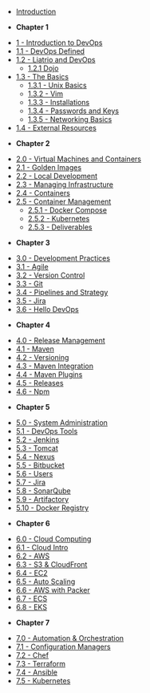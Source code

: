 <!-- docs/_sidebar.md -->

- [Introduction](/)
* **Chapter 1**
- [1 - Introduction to DevOps](1-introduction/overview.md)
- [1.1 - DevOps Defined](1-introduction/devops-defined.md)
- [1.2 - Liatrio and DevOps](1-introduction/liatrio-and-devops.md)
  - [1.2.1 Dojo](1-introduction/dojo.md)
- [1.3 - The Basics](1-introduction/basics.md)
  - [1.3.1 - Unix Basics](1-introduction/basics-unix.md)
  - [1.3.2 - Vim](1-introduction/basics-vim.md)
  - [1.3.3 - Installations](1-introduction/basics-installations.md)
  - [1.3.4 - Passwords and Keys](1-introduction/basics-passwords-and-keys.md)
  - [1.3.5 - Networking Basics](1-introduction/basics-networking.md)
- [1.4 - External Resources](1-introduction/external-resources.md)
* **Chapter 2**
- [2.0 - Virtual Machines and Containers](2-virtual-machines-containers/overview.md)
- [2.1 - Golden Images](2-virtual-machines-containers/golden-images.md)
- [2.2 - Local Development](2-virtual-machines-containers/local-development.md)
- [2.3 - Managing Infrastructure](2-virtual-machines-containers/managing-infrastructure.md)
- [2.4 - Containers](2-virtual-machines-containers/containers.md)
- [2.5 - Container Management](2-virtual-machines-containers/container-management.md)
  - [2.5.1 - Docker Compose](2-virtual-machines-containers/container-management_docker-compose.md)
  - [2.5.2 - Kubernetes](2-virtual-machines-containers/container-management_kubernetes.md)
  - [2.5.3 - Deliverables](2-virtual-machines-containers/container-management_deliverables.md)
* **Chapter 3**
- [3.0 - Development Practices](3/overview.md)
- [3.1 - Agile](3/agile.md)
- [3.2 - Version Control](3/version-control.md)
- [3.3 - Git](3/git.md)
- [3.4 - Pipelines and Strategy](3/3.3-pipelines-and-strategy.md)
- [3.5 - Jira](3/jira.md)
- [3.6 - Hello DevOps](3/hello-devops.md)
* **Chapter 4**
- [4.0 - Release Management](4/overview.md)
- [4.1 - Maven](4/maven.md)
- [4.2 - Versioning](4/versioning.md)
- [4.3 - Maven Integration](4/maven-integration.md)
- [4.4 - Maven Plugins](4/maven-plugins.md)
- [4.5 - Releases](4/releases.md)
- [4.6 - Npm](4/npm.md)
* **Chapter 5**
- [5.0 - System Administration](5/5.0-overview.md)
- [5.1 - DevOps Tools](5/5.1-devops-tools.md)
- [5.2 - Jenkins](5/5.2-jenkins.md)
- [5.3 - Tomcat](5/5.3-tomcat.md)
- [5.4 - Nexus](5/5.4-nexus.md)
- [5.5 - Bitbucket](5/5.5-bitbucket.md)
- [5.6 - Users](5/5.6-users.md)
- [5.7 - Jira](5/5.7-jira.md)
- [5.8 - SonarQube](5/5.8-sonarqube.md)
- [5.9 - Artifactory](5/5.9-artifactory.md)
- [5.10 - Docker Registry](5/5.10-docker-registry.md)
* **Chapter 6**
- [6.0 - Cloud Computing](6/6.0-overview.md)
- [6.1 - Cloud Intro](6/6.1-cloud.md)
- [6.2 - AWS](6/6.2-aws.md)
- [6.3 - S3 & CloudFront](6/6.3-s3-cloudfront.md)
- [6.4 - EC2](6/6.4-ec2.md)
- [6.5 - Auto Scaling](6/6.5-auto-scaling.md)
- [6.6 - AWS with Packer](6/6.6-aws-packer.md)
- [6.7 - ECS](6/6.7-ecs.md)
- [6.8 - EKS](6/6.8-eks.md)
* **Chapter 7**
- [7.0 - Automation & Orchestration](7/7.0-overview.md)
- [7.1 - Configuration Managers](7/7.1-configuration-managers.md)
- [7.2 - Chef](7/7.2-chef.md)
- [7.3 - Terraform](7/7.3-terraform)
- [7.4 - Ansible](7/7.4-ansible.md)
- [7.5 - Kubernetes](7/7.5-kubernetes.md)
